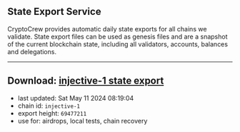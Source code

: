 ## State Export Service
CryptoCrew provides automatic daily state exports for all chains we validate. State export files can be used as genesis files and are a snapshot of the current blockchain state, including all validators, accounts, balances and delegations.

---
**Download: [injective-1 state export](https://dl-eu2.ccvalidators.com/SERVICE/injective/injective-1_export_69477211.json)**
---

- last updated: Sat May 11 2024 08:19:04
- chain id: `injective-1`
- export height: `69477211`
- use for: airdrops, local tests, chain recovery
